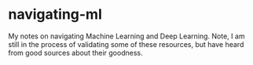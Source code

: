 # navigating-ml
My notes on navigating Machine Learning and Deep Learning.  Note, I am still in the process of validating some of these resources, but have heard from good sources about their goodness.

